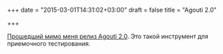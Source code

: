 +++
date = "2015-03-01T14:31:02+03:00"
draft = false
title = "Agouti 2.0"

+++

<p><a href="http://pivotallabs.com/agouti-2-0/">Прошедший мимо меня релиз Agouti 2.0</a>. Это такой инструмент для приемочного тестирования.</p>

